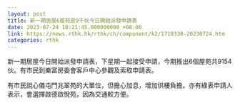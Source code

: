 ```yaml
---
layout: post
title: 新一期居屋6屋苑逾9千伙今日開始派發申請表
date: 2023-07-24 18:21:45.000000000 +08:00
link: https://news.rthk.hk/rthk/ch/component/k2/1710330-20230724.htm
categories: rthk
---
```


新一期居屋今日開始派發申請表，下星期一起接受申請，今期推出6個屋苑共9154伙。有巿民到樂富房委會客戶中心參觀及索取申請表。

有巿民說心儀屯門兆翠苑的大單位，但擔心加息，增加供樓負擔。亦有綠表申請人表示，會選擇啟德啟悅苑，因為交通較方便。

